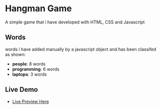 # Hangman Game

A simple game that i have developed with HTML, CSS and Javascript

## Words

words i have added manually by a javascript object and has been classifed as shown:

- **people**: 8 words
- **programming**: 6 words
- **laptops**: 3 words

## Live Demo

- [Live Preview Here](https://hangman-mo3bassia-mo3bassias-projects.vercel.app/)

